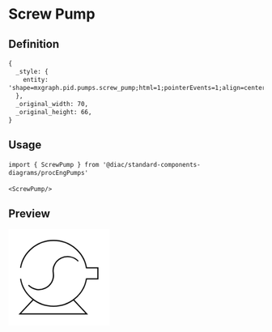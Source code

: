 # Screw Pump

## Definition

```
{
  _style: { 
    entity: 'shape=mxgraph.pid.pumps.screw_pump;html=1;pointerEvents=1;align=center;verticalLabelPosition=bottom;verticalAlign=top;dashed=0;',
  },
  _original_width: 70,
  _original_height: 66,
}
```

## Usage

```
import { ScrewPump } from '@diac/standard-components-diagrams/procEngPumps'

<ScrewPump/>
```

## Preview

<img src="./screw-pump.png" width="200"/>
